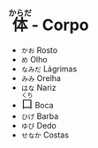 # <ruby>体<rt>からだ</rt></ruby> - Corpo

-   `かお` Rosto
-   `め` Olho
-   `なみだ` Lágrimas
-   `みみ` Orelha
-   `はな` Nariz
-   <font size="5"><code><ruby>口<rt>くち</rt></ruby></code></font> Boca
-   `ひげ` Barba
-   `ゆび` Dedo
-   `せなか` Costas

